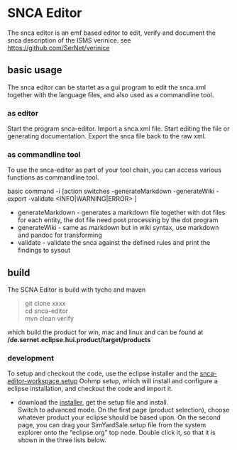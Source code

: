 # SNCA Editor

The snca editor is an emf based editor to edit, verify and document the snca description of the ISMS verinice. see https://github.com/SerNet/verinice

## basic usage

The snca editor can be startet as a gui program to edit the snca.xml together with the language files, and also used as a commandline tool.


### as editor

Start the program snca-editor. Import a snca.xml file. Start editing the file or generating documentation. Export the snca file back to the raw xml.

### as commandline tool

To use the snca-editor as part of your tool chain, you can access various functions as commandline tool.

basic command -i <the snca.xml> [action switches -generateMarkdown -generateWiki -export -validate <INFO|WARNING|ERROR> ]

* generateMarkdown - generates a markdown file together with dot files for each entity, the dot file need post processing by the dot program
* generateWiki - same as markdown but in wiki syntax, use markdown and pandoc for transforming
* validate - validate the snca against the defined rules and print the findings to sysout

## build

The SCNA Editor is build with tycho and maven


> git clone xxxx  
> cd snca-editor  
> mvn clean verify  

which build the product for win, mac and linux 
and can be found at  __/de.sernet.eclipse.hui.product/target/products__


### development

To setup and checkout the code, use the eclipse installer and the [snca-editor-workspace.setup](https://raw.githubusercontent.com/UrsZeidler/snca-editor/master/de.sernet.eclipse.hui.parent/build/etc/ide/snca-editor-workspace.setup) Oohmp setup, which will install and configure a eclipse installation, and checkout the code and import it.

* download the [installer](https://wiki.eclipse.org/Eclipse_Installer), get the setup file and install.  
Switch to advanced mode. On the first page (product selection), choose whatever product your eclipse should be based upon. On the second page, you can drag your SimYardSale.setup file from the system explorer onto the “eclipse.org” top node. Double click it, so that it is shown in the three lists below.


